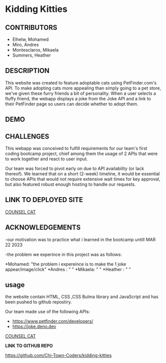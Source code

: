 # Kidding Kitties

## CONTRIBUTORS

* Elhelw, Mohamed
* Miro, Andres
* Montesclaros, Mikaela
* Summers, Heather

## DESCRIPTION

This website was created to feature adoptable cats using PetFinder.com's API. To make adopting cats more appealing than simply going to a pet store, we've given these furry friends a bit of personality. When a user selects a fluffy friend, the webapp displays a joke from the Joke API and a link to their PetFinder page so users can decide whether to adopt them.

## DEMO



## CHALLENGES

This webapp was conceived to fulfill requirements for our team's first coding bootcamp project, chief among them the usage of 2 APIs that were to work together and react to user input.

Our team was forced to pivot early on due to API availability (or lack thereof). We learned that on a short (2-week) timeline, it would be essential to choose APIs that would not require extensive wait times for key approval, but also featured robust enough hosting to handle our requests.

## LINK TO DEPLOYED SITE

[COUNSEL CAT](https://chi-town-coders.github.io/counsel-cat/)


## ACKNOWLEDGEMENTS
-our motivation was to practice what i learned in the bootcamp untill MAR 22 2023

-the problem we experince in this project was as follows:

  *Mohamed: "the problem i expereince is to make the 1 joke appear/image/click"
  *Andres : "     "
  *Mikaela: "   "
  *Heather : "     "

  ## usage
the website contain HTML, CSS ,CSS Bulma library and JavaScript and has been pushed to github repostiry.


Our team made use of the following APIs:

* https://www.petfinder.com/developers/
* https://joke.deno.dev

[COUNSEL CAT](https://chi-town-coders.github.io/kidding-kitties/)

<STRONG> LINK TO GITHUB REPO </strong>

https://github.com/Chi-Town-Coders/kidding-kitties


